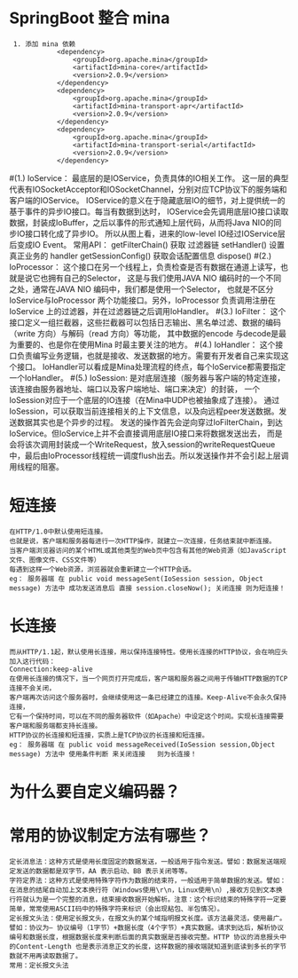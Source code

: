 # SpringBoot 整合 mina 

     1. 添加 mina 依赖 
                <dependency>
                    <groupId>org.apache.mina</groupId>
                    <artifactId>mina-core</artifactId>
                    <version>2.0.9</version>
                </dependency>
                <dependency>
                    <groupId>org.apache.mina</groupId>
                    <artifactId>mina-transport-apr</artifactId>
                    <version>2.0.9</version>
                </dependency>
                <dependency>
                    <groupId>org.apache.mina</groupId>
                    <artifactId>mina-transport-serial</artifactId>
                    <version>2.0.9</version>
                </dependency>
                
                
#(1.) IoService：
    最底层的是IOService，负责具体的IO相关工作。
    这一层的典型代表有IOSocketAcceptor和IOSocketChannel，分别对应TCP协议下的服务端和客户端的IOService。
    IOService的意义在于隐藏底层IO的细节，对上提供统一的基于事件的异步IO接口。每当有数据到达时，
    IOService会先调用底层IO接口读取数据，封装成IoBuffer，之后以事件的形式通知上层代码，从而将Java NIO的同步IO接口转化成了异步IO。
    所以从图上看，进来的low-level IO经过IOService层后变成IO Event。
    常用API：
    getFilterChain() 获取 过滤器链
    setHandler() 设置 真正业务的 handler
    getSessionConfig() 获取会话配置信息
    dispose()
#(2.) IoProcessor：
    这个接口在另一个线程上，负责检查是否有数据在通道上读写，也就是说它也拥有自己的Selector，
    这是与我们使用JAVA NIO 编码时的一个不同之处，通常在JAVA NIO 编码中，我们都是使用一个Selector，
    也就是不区分IoService与IoProcessor 两个功能接口。另外，IoProcessor 负责调用注册在IoService 上的过滤器，并在过滤器链之后调用IoHandler。
#(3.) IoFilter：
    这个接口定义一组拦截器，这些拦截器可以包括日志输出、黑名单过滤、数据的编码（write 方向）与解码（read 方向）等功能，
    其中数据的encode 与decode是最为重要的、也是你在使用Mina 时最主要关注的地方。
#(4.) IoHandler：
    这个接口负责编写业务逻辑，也就是接收、发送数据的地方。需要有开发者自己来实现这个接口。
    IoHandler可以看成是Mina处理流程的终点，每个IoService都需要指定一个IoHandler。
#(5.) IoSession: 
    是对底层连接（服务器与客户端的特定连接，该连接由服务器地址、端口以及客户端地址、端口来决定）的封装，
    一个IoSession对应于一个底层的IO连接（在Mina中UDP也被抽象成了连接）。
    通过IoSession，可以获取当前连接相关的上下文信息，以及向远程peer发送数据。发送数据其实也是个异步的过程。
    发送的操作首先会逆向穿过IoFilterChain，到达IoService。但IoService上并不会直接调用底层IO接口来将数据发送出去，
    而是会将该次调用封装成一个WriteRequest，放入session的writeRequestQueue中，最后由IoProcessor线程统一调度flush出去。所以发送操作并不会引起上层调用线程的阻塞。




# 短连接
    在HTTP/1.0中默认使用短连接。
    也就是说，客户端和服务器每进行一次HTTP操作，就建立一次连接，任务结束就中断连接。
    当客户端浏览器访问的某个HTML或其他类型的Web页中包含有其他的Web资源（如JavaScript文件、图像文件、CSS文件等）
    每遇到这样一个Web资源，浏览器就会重新建立一个HTTP会话。
    eg： 服务器端 在 public void messageSent(IoSession session, Object message) 方法中 成功发送消息后 直接 session.closeNow(); 关闭连接 则为短连接！
    
# 长连接
    而从HTTP/1.1起，默认使用长连接，用以保持连接特性。使用长连接的HTTP协议，会在响应头加入这行代码：
    Connection:keep-alive
    在使用长连接的情况下，当一个网页打开完成后，客户端和服务器之间用于传输HTTP数据的TCP连接不会关闭，
    客户端再次访问这个服务器时，会继续使用这一条已经建立的连接。Keep-Alive不会永久保持连接，
    它有一个保持时间，可以在不同的服务器软件（如Apache）中设定这个时间。实现长连接需要客户端和服务端都支持长连接。
    HTTP协议的长连接和短连接，实质上是TCP协议的长连接和短连接。
    eg： 服务器端 在 public void messageReceived(IoSession session,Object message) 方法中 使用条件判断 来关闭连接   则为长连接！
    
    
# 为什么要自定义编码器？

# 常用的协议制定方法有哪些？
    定长消息法：这种方式是使用长度固定的数据发送，一般适用于指令发送。譬如：数据发送端规定发送的数据都是双字节，AA 表示启动、BB 表示关闭等等。
    字符定界法：这种方式是使用特殊字符作为数据的结束符，一般适用于简单数据的发送。譬如：在消息的结尾自动加上文本换行符（Windows使用\r\n，Linux使用\n）,接收方见到文本换行符就认为是一个完整的消息，结束接收数据开始解析。注意：这个标识结束的特殊字符一定要简单，常常使用ASCII码中的特殊字符来标识（会出现粘包、半包情况）。
    定长报文头法：使用定长报文头，在报文头的某个域指明报文长度。该方法最灵活，使用最广。譬如：协议为– 协议编号（1字节）+数据长度（4个字节）+真实数据。请求到达后，解析协议编号和数据长度，根据数据长度来判断后面的真实数据是否接收完整。HTTP 协议的消息报头中的Content-Length 也是表示消息正文的长度，这样数据的接收端就知道到底读到多长的字节数就不用再读取数据了。
    常用：定长报文头法